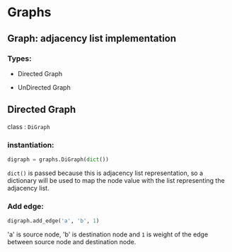 # Graphs

## Graph: adjacency list implementation

### Types:

- Directed Graph

- UnDirected Graph

## Directed Graph

class : `DiGraph`

### instantiation:

```py
digraph = graphs.DiGraph(dict())
```

`dict()` is passed because this is adjacency list representation, so a dictionary will be used to map the node value with the list representing the adjacency list.


### Add edge:

```py
digraph.add_edge('a', 'b', 1)
```

'a' is source node, 'b' is destination node and `1` is weight of the edge between source node and destination node.
